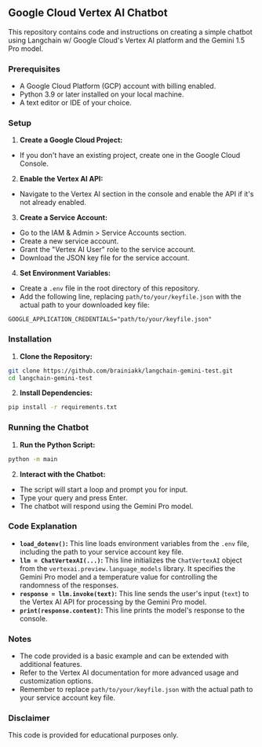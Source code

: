 ## Google Cloud Vertex AI Chatbot

This repository contains code and instructions on creating a simple chatbot using Langchain w/ Google Cloud's Vertex AI platform and the Gemini 1.5 Pro model.

### Prerequisites

* A Google Cloud Platform (GCP) account with billing enabled.
* Python 3.9 or later installed on your local machine.
* A text editor or IDE of your choice.

### Setup

1. **Create a Google Cloud Project:**
 * If you don't have an existing project, create one in the Google Cloud Console.
2. **Enable the Vertex AI API:**
 * Navigate to the Vertex AI section in the console and enable the API if it's not already enabled.
3. **Create a Service Account:**
 * Go to the IAM & Admin > Service Accounts section.
 * Create a new service account.
 * Grant the "Vertex AI User" role to the service account.
 * Download the JSON key file for the service account.
4. **Set Environment Variables:**
 * Create a `.env` file in the root directory of this repository.
 * Add the following line, replacing `path/to/your/keyfile.json` with the actual path to your downloaded key file:

 ```
 GOOGLE_APPLICATION_CREDENTIALS="path/to/your/keyfile.json"
 ```

### Installation

1. **Clone the Repository:**
 ```bash
 git clone https://github.com/brainiakk/langchain-gemini-test.git
 cd langchain-gemini-test
 ```
2. **Install Dependencies:**
 ```bash
 pip install -r requirements.txt
 ```

### Running the Chatbot

1. **Run the Python Script:**
 ```bash
 python -m main
 ```
2. **Interact with the Chatbot:**
 * The script will start a loop and prompt you for input.
 * Type your query and press Enter.
 * The chatbot will respond using the Gemini Pro model.

### Code Explanation

* **`load_dotenv()`:** This line loads environment variables from the `.env` file, including the path to your service account key file.
* **`llm = ChatVertexAI(...)`:** This line initializes the `ChatVertexAI` object from the `vertexai.preview.language_models` library. It specifies the Gemini Pro model and a temperature value for controlling the randomness of the responses.
* **`response = llm.invoke(text)`:** This line sends the user's input (`text`) to the Vertex AI API for processing by the Gemini Pro model.
* **`print(response.content)`:** This line prints the model's response to the console.

### Notes

* The code provided is a basic example and can be extended with additional features.
* Refer to the Vertex AI documentation for more advanced usage and customization options.
* Remember to replace `path/to/your/keyfile.json` with the actual path to your service account key file.

### Disclaimer

This code is provided for educational purposes only.